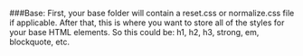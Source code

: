 ###Base: 
First, your base folder will contain a reset.css or normalize.css file if applicable. 
After that, this is where you want to store all of the styles for your base HTML elements. 
So this could be: h1, h2, h3, strong, em, blockquote, etc.